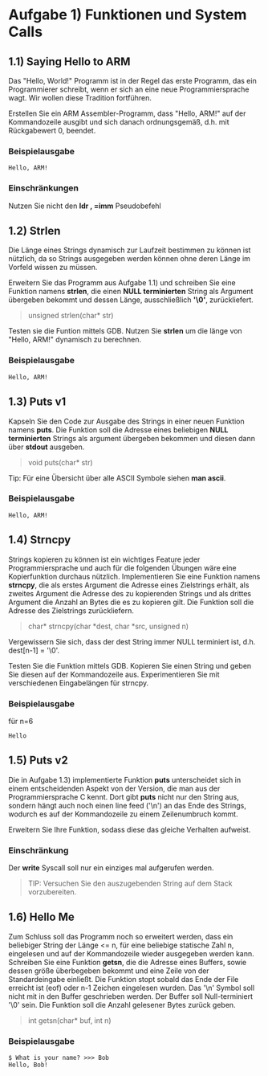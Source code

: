 # Aufgabe 1) Funktionen und System Calls

## 1.1) Saying Hello to ARM
Das "Hello, World!" Programm ist in der Regel das erste Programm,
das ein Programmierer schreibt, wenn er sich an eine neue Programmiersprache
wagt. Wir wollen diese Tradition fortführen.

Erstellen Sie ein ARM Assembler-Programm, dass "Hello, ARM!" auf der Kommandozeile ausgibt und
sich danach ordnungsgemäß, d.h. mit Rückgabewert 0, beendet.

### Beispielausgabe
```
Hello, ARM!
```

### Einschränkungen
Nutzen Sie nicht den __ldr <Rd>, =imm__ Pseudobefehl

## 1.2) Strlen
Die Länge eines Strings dynamisch zur Laufzeit bestimmen zu können
ist nützlich, da so Strings ausgegeben werden können ohne deren Länge
im Vorfeld wissen zu müssen.

Erweitern Sie das Programm aus Aufgabe 1.1) und schreiben Sie eine Funktion namens __strlen__, 
die einen __NULL terminierten__ String als Argument übergeben bekommt und dessen Länge, 
ausschließlich __'\0'__, zurückliefert.

> unsigned strlen(char* str)

Testen sie die Funtion mittels GDB. Nutzen Sie __strlen__ um die länge von "Hello, ARM!" dynamisch
zu berechnen.

### Beispielausgabe
```
Hello, ARM!
```

## 1.3) Puts v1
Kapseln Sie den Code zur Ausgabe des Strings in einer neuen
Funktion namens __puts__. Die Funktion soll die Adresse eines 
beliebigen __NULL terminierten__ Strings als argument übergeben
bekommen und diesen dann über __stdout__ ausgeben. 

> void puts(char* str)

Tip: Für eine Übersicht über alle ASCII Symbole siehen __man ascii__.

### Beispielausgabe
```
Hello, ARM!
```

## 1.4) Strncpy
Strings kopieren zu können ist ein wichtiges Feature jeder Programmiersprache und auch
für die folgenden Übungen wäre eine Kopierfunktion durchaus nützlich. Implementieren Sie
eine Funktion namens __strncpy__, die als erstes Argument die Adresse eines Zielstrings erhält,
als zweites Argument die Adresse des zu kopierenden Strings und als drittes Argument die Anzahl
an Bytes die es zu kopieren gilt. Die Funktion soll die Adresse des Zielstrings zurückliefern.

> char* strncpy(char *dest, char *src, unsigned n)

Vergewissern Sie sich, dass der dest String immer NULL terminiert ist, d.h. dest[n-1] = '\0'.

Testen Sie die Funktion mittels GDB. Kopieren Sie einen String und geben Sie diesen auf der Kommandozeile aus.
Experimentieren Sie mit verschiedenen Eingabelängen für strncpy.

### Beispielausgabe
für n=6
```
Hello
```

## 1.5) Puts v2
Die in Aufgabe 1.3) implementierte Funktion __puts__ unterscheidet sich in einem entscheidenden Aspekt von der Version,
die man aus der Programmiersprache C kennt. Dort gibt __puts__ nicht nur den String aus, sondern hängt auch noch einen
line feed ('\n') an das Ende des Strings, wodurch es auf der Kommandozeile zu einem Zeilenumbruch kommt.

Erweitern Sie Ihre Funktion, sodass diese das gleiche Verhalten aufweist.

### Einschränkung
Der __write__ Syscall soll nur ein einziges mal aufgerufen werden.

> TIP: Versuchen Sie den auszugebenden String auf dem Stack vorzubereiten.


## 1.6) Hello Me
Zum Schluss soll das Programm noch so erweitert werden, dass ein beliebiger String der Länge <= n, für eine beliebige statische Zahl n,
eingelesen und auf der Kommandozeile wieder ausgegeben werden kann. Schreiben Sie eine Funktion __getsn__, die die Adresse eines Buffers,
sowie dessen größe überbegeben bekommt und eine Zeile von der Standardeingabe einließt. Die Funktion stopt sobald das Ende der File erreicht ist (eof) oder n-1 Zeichen eingelesen wurden. Das '\n' Symbol soll nicht mit in den Buffer geschrieben werden. Der
Buffer soll Null-terminiert '\0' sein. Die Funktion soll die Anzahl gelesener Bytes zurück geben.

> int getsn(char* buf, int n)

### Beispielausgabe
```
$ What is your name? >>> Bob
Hello, Bob!
```
